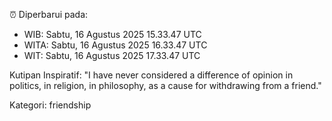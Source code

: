 ⏰ Diperbarui pada:
- WIB: Sabtu, 16 Agustus 2025 15.33.47 UTC
- WITA: Sabtu, 16 Agustus 2025 16.33.47 UTC
- WIT: Sabtu, 16 Agustus 2025 17.33.47 UTC

Kutipan Inspiratif:
"I have never considered a difference of opinion in politics, in religion, in philosophy, as a cause for withdrawing from a friend."


Kategori: friendship

